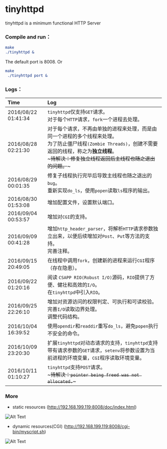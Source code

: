 # tinyhttpd


tinyhttpd is a minimum functional HTTP Server

### Compile and run：

```cmake
make
./tinyhttpd &
```
The default port is 8008.
Or
```cmake
make
 ./tinyhttpd port &
```

### Logs：

| Time         | Log           | 
| :------------- |:-------------|
| 2016/08/22 01:41:34 | `tinyhttpd`仅支持`GET`请求。<br> 对于每个`HTTP`请求，`fork`一个进程去处理。 |
| 2016/08/28 02:21:30 | 对于每个请求，不再由单独的进程来处理，而是由同一个进程的多个线程来处理。<br> 为了防止僵尸线程`(Zombie Threads)`，创建不需要返回的线程，称之为**独立线程**。 <br>  ~~~待解决：修复独立线程返回后主线程也随之退出的问题。~~~|
| 2016/08/29 00:01:35 | 修复子线程执行完毕后导致主线程也随之退出的`bug`。 <br> 重新实现`do_ls`，使用`popen`读取`ls`程序的输出。|
| 2016/08/30 01:53:08 | 增加配置文件，设置默认端口。|
| 2016/09/04 00:53:57 | 增加对`CGI`的支持。|
| 2016/09/09 00:41:28 | 增加`http_header_parser`，将解析`HTTP`请求参数独立出来，以便后续增加对`Post`、`Put`等方法的支持。<br> 完善注释。|
| 2016/09/15 20:49:05 | 在线程中调用`fork`，创建新的进程来运行`CGI`程序（存在隐患）。|
| 2016/09/22 01:20:16 | 阅读 `CSAPP RIO(Robust I/O)`源码，`RIO`提供了方便、健壮和高效的`I/O`。 <br>  在`tinyhttpd`中引入`RIO`。|
| 2016/09/25 22:26:10 | 增加对资源访问的权限判定、可执行和可读校验。 <br> 完善`I/O`读取边界处理。<br>  调整代码结构。|
| 2016/10/04 16:39:52 | 使用`opendir`和`readdir`重写`do_ls`，避免`popen`执行不安全的命令。|
| 2016/10/09 23:20:30 | 扩展`tinyhttpd`对动态请求的支持，`tinyhttpd`支持带有请求参数的`GET`请求，`setenv`将参数设置为当前进程的环境变量，`CGI`程序读取环境变量。|
| 2016/10/11 01:10:27 | `tinyhttpd`支持`POST`请求。 <br> ~~~待解决：`pointer being freed was not allocated.`~~~|



### More

* static resources (http://192.168.199.119:8008/doc/index.html)


![Alt Text](https://github.com/tinylcy/tinyhttpd/raw/master/doc/static.png)


* dynamic resources(CGI) (http://192.168.199.119:8008/cgi-bin/myscript.sh)

![Alt Text](https://github.com/tinylcy/tinyhttpd/raw/master/doc/dynamic.png)
